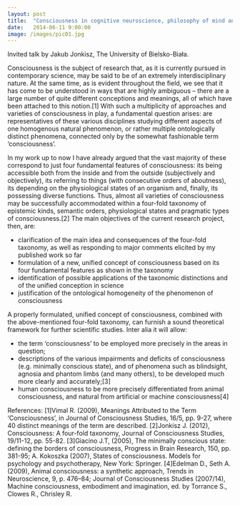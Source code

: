 ```yaml
---
layout: post
title:  "Consciousness in cognitive neuroscience, philosophy of mind and related fields. An attempt at a unified approach"
date:   2014-06-11 9:00:00
image: /images/pic01.jpg
---
```


Invited talk by Jakub Jonkisz, The University of Bielsko-Biała.

Consciousness is the subject of research that, as it is currently pursued in contemporary science, may be said to be of an extremely interdisciplinary nature. At the same time, as is evident throughout the field, we see that it has come to be understood in ways that are highly ambiguous – there are a large number of quite different conceptions and meanings, all of which have been attached to this notion.[1] With such a multiplicity of approaches and varieties of consciousness in play, a fundamental question arises: are representatives of these various disciplines studying different aspects of one homogenous natural phenomenon, or rather multiple ontologically distinct phenomena, connected only by the somewhat fashionable term ‘consciousness’.

In my work up to now I have already argued that the vast majority of these correspond to just four fundamental features of consciousness: its being accessible both from the inside and from the outside (subjectively and objectively), its referring to things (with consecutive orders of aboutness), its depending on the physiological states of an organism and, finally, its possessing diverse functions. Thus, almost all varieties of consciousness may be successfully accommodated within a four-fold taxonomy of epistemic kinds, semantic orders, physiological states and pragmatic types of consciousness.[2] The main objectives of the current research project, then, are:

- clarification of the main idea and consequences of the four-fold taxonomy, as well as responding to major comments elicited by my published work so far
- formulation of a new, unified concept of consciousness based on its four fundamental features as shown in the taxonomy
- identification of possible applications of the taxonomic distinctions and of the unified conception in science
- justification of the ontological homogeneity of the phenomenon of consciousness

A properly formulated, unified concept of consciousness, combined with the above-mentioned four-fold taxonomy, can furnish a sound theoretical framework for further scientific studies. Inter alia it  will allow:

- the term ‘consciousness’ to be employed more precisely in the areas in question;
- descriptions of the various impairments and deficits of consciousness (e.g. minimally conscious state), and of phenomena such as blindsight, agnosia and phantom limbs (and many others), to be developed much more clearly and accurately;[3]
- human consciousness to be more precisely differentiated from animal consciousness, and natural from artificial or machine consciousness[4]

References:
[1]Vimal R. (2009), Meanings Attributed to the Term ‘Consciousness’, in Journal of Consciousness Studies, 16/5, pp. 9-27, where 40 distinct meanings of the term are described.
[2]Jonkisz J. (2012), Consciousness: A four-fold taxonomy, Journal of Consciousness Studies, 19/11-12, pp. 55-82.
[3]Giacino J.T, (2005), The minimally conscious state: defining the borders of consciousness, Progress in Brain Research, 150, pp. 381-95; A. Kokoszka (2007), States of consciousness. Models for psychology and psychotherapy, New York: Springer.
[4]Edelman D., Seth A. (2009), Animal consciousness: a synthetic approach, Trends in Neuroscience, 9, p. 476–84; Journal of Consciousness Studies (2007/14), Machine consciousness, embodiment and imagination, ed. by Torrance S., Clowes R., Chrisley R.
